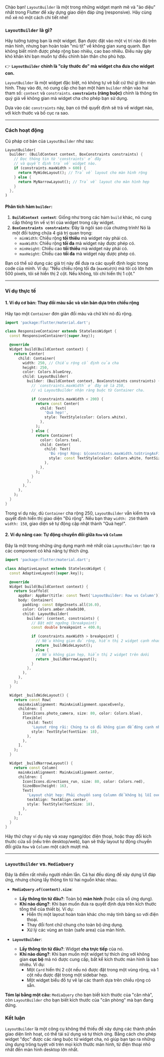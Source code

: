 Chào bạn! `LayoutBuilder` là một trong những widget mạnh mẽ và "ảo diệu" nhất trong Flutter để xây dựng giao diện đáp ứng (responsive). Hãy cùng mổ xẻ nó một cách chi tiết nhé!

### `LayoutBuilder` là gì?

Hãy tưởng tượng bạn là một widget. Bạn được đặt vào một vị trí nào đó trên màn hình, nhưng bạn hoàn toàn "mù tịt" về không gian xung quanh. Bạn không biết mình được phép rộng bao nhiêu, cao bao nhiêu. Điều này gây khó khăn khi bạn muốn tự điều chỉnh bản thân cho phù hợp.

👉 **`LayoutBuilder` chính là "cây thước đo" mà widget cha đưa cho widget con.**

`LayoutBuilder` là một widget đặc biệt, nó không tự vẽ bất cứ thứ gì lên màn hình. Thay vào đó, nó cung cấp cho bạn một hàm `builder` nhận vào hai tham số: `context` và `constraints`. **`constraints` (ràng buộc)** chính là thông tin quý giá về không gian mà widget cha cho phép bạn sử dụng.

Dựa vào các `constraints` này, bạn có thể quyết định sẽ trả về widget nào, với kích thước và bố cục ra sao.

---

### Cách hoạt động

Cú pháp cơ bản của `LayoutBuilder` như sau:

```dart
LayoutBuilder(
  builder: (BuildContext context, BoxConstraints constraints) {
    // Đọc thông tin từ 'constraints' ở đây
    // và quyết định trả về widget nào.
    if (constraints.maxWidth > 600) {
      return MyWideLayout(); // Trả về layout cho màn hình rộng
    } else {
      return MyNarrowLayout(); // Trả về layout cho màn hình hẹp
    }
  },
)
```

#### Phân tích hàm `builder`:

1.  **`BuildContext context`**: Giống như trong các hàm `build` khác, nó cung cấp thông tin về vị trí của widget trong cây widget.
2.  **`BoxConstraints constraints`**: Đây là ngôi sao của chương trình! Nó là một đối tượng chứa 4 giá trị quan trọng:
    *   `minWidth`: Chiều rộng **tối thiểu** mà widget này phải có.
    *   `maxWidth`: Chiều rộng **tối đa** mà widget này được phép có.
    *   `minHeight`: Chiều cao **tối thiểu** mà widget này phải có.
    *   `maxHeight`: Chiều cao **tối đa** mà widget này được phép có.

Bạn có thể sử dụng các giá trị này để đưa ra các quyết định logic trong code của mình. Ví dụ: "Nếu chiều rộng tối đa (`maxWidth`) mà tôi có lớn hơn 500 pixels, tôi sẽ hiển thị 2 cột. Nếu không, tôi chỉ hiển thị 1 cột."

---

### Ví dụ thực tế

#### 1. Ví dụ cơ bản: Thay đổi màu sắc và văn bản dựa trên chiều rộng

Hãy tạo một `Container` đơn giản đổi màu và chữ khi nó đủ rộng.

```dart
import 'package:flutter/material.dart';

class ResponsiveContainer extends StatelessWidget {
  const ResponsiveContainer({super.key});

  @override
  Widget build(BuildContext context) {
    return Center(
      child: Container(
        width: 250, // Chiều rộng cố định của cha
        height: 250,
        color: Colors.blueGrey,
        child: LayoutBuilder(
          builder: (BuildContext context, BoxConstraints constraints) {
            // `constraints.maxWidth` ở đây sẽ là 250,
            // vì LayoutBuilder nhận ràng buộc từ Container cha.

            if (constraints.maxWidth < 200) {
              return const Center(
                child: Text(
                  'Quá hẹp!',
                  style: TextStyle(color: Colors.white),
                ),
              );
            } else {
              return Container(
                color: Colors.teal,
                child: Center(
                  child: Text(
                    'Đủ rộng! Rộng: ${constraints.maxWidth.toStringAsFixed(0)}',
                    style: const TextStyle(color: Colors.white, fontSize: 18),
                  ),
                ),
              );
            }
          },
        ),
      ),
    );
  }
}
```
Trong ví dụ này, dù `Container` cha rộng 250, `LayoutBuilder` vẫn kiểm tra và quyết định hiển thị giao diện "Đủ rộng". Nếu bạn thay `width: 250` thành `width: 150`, giao diện sẽ tự động cập nhật thành "Quá hẹp!".

#### 2. Ví dụ nâng cao: Tự động chuyển đổi giữa `Row` và `Column`

Đây là một trong những ứng dụng mạnh mẽ nhất của `LayoutBuilder`: tạo ra các component có khả năng tự thích ứng.

```dart
import 'package:flutter/material.dart';

class AdaptiveLayout extends StatelessWidget {
  const AdaptiveLayout({super.key});

  @override
  Widget build(BuildContext context) {
    return Scaffold(
      appBar: AppBar(title: const Text('LayoutBuilder: Row vs Column')),
      body: Container(
        padding: const EdgeInsets.all(16.0),
        color: Colors.amber.shade100,
        child: LayoutBuilder(
          builder: (context, constraints) {
            // Đặt một ngưỡng (breakpoint)
            const double breakpoint = 400.0;

            if (constraints.maxWidth > breakpoint) {
              // Nếu không gian đủ rộng, hiển thị 2 widget cạnh nhau
              return _buildWideLayout();
            } else {
              // Nếu không gian hẹp, hiển thị 2 widget trên dưới
              return _buildNarrowLayout();
            }
          },
        ),
      ),
    );
  }

  Widget _buildWideLayout() {
    return const Row(
      mainAxisAlignment: MainAxisAlignment.spaceEvenly,
      children: [
        Icon(Icons.photo_camera, size: 80, color: Colors.blue),
        Flexible(
          child: Text(
            'Layout rộng rãi: Chúng ta có đủ không gian để đứng cạnh nhau trong một Row.',
            style: TextStyle(fontSize: 18),
          ),
        ),
      ],
    );
  }

  Widget _buildNarrowLayout() {
    return const Column(
      mainAxisAlignment: MainAxisAlignment.center,
      children: [
        Icon(Icons.directions_run, size: 80, color: Colors.red),
        SizedBox(height: 16),
        Text(
          'Layout chật hẹp: Phải chuyển sang Column để không bị lỗi overflow.',
          textAlign: TextAlign.center,
          style: TextStyle(fontSize: 18),
        ),
      ],
    );
  }
}
```
Hãy thử chạy ví dụ này và xoay ngang/dọc điện thoại, hoặc thay đổi kích thước cửa sổ (nếu trên desktop/web), bạn sẽ thấy layout tự động chuyển đổi giữa `Row` và `Column` một cách mượt mà.

---

### `LayoutBuilder` vs. `MediaQuery`

Đây là điểm rất nhiều người nhầm lẫn. Cả hai đều dùng để xây dựng UI đáp ứng, nhưng chúng lấy thông tin từ hai nguồn khác nhau.

*   **`MediaQuery.of(context).size`**:
    *   **Lấy thông tin từ đâu?**: Toàn bộ **màn hình** (hoặc cửa sổ ứng dụng).
    *   **Khi nào dùng?**: Khi bạn muốn đưa ra quyết định dựa trên kích thước tổng thể của thiết bị. Ví dụ:
        *   Hiển thị một layout hoàn toàn khác cho máy tính bảng so với điện thoại.
        *   Thay đổi font chữ chung cho toàn bộ ứng dụng.
        *   Xử lý các vùng an toàn (safe area) của màn hình.

*   **`LayoutBuilder`**:
    *   **Lấy thông tin từ đâu?**: Widget **cha trực tiếp** của nó.
    *   **Khi nào dùng?**: Khi bạn muốn một widget tự thích ứng với không gian **cục bộ** mà nó được cung cấp, bất kể kích thước màn hình là bao nhiêu. Ví dụ:
        *   Một `Card` hiển thị 2 cột nếu nó được đặt trong một vùng rộng, và 1 cột nếu được đặt trong một sidebar hẹp.
        *   Một widget biểu đồ tự vẽ lại các thanh dựa trên chiều rộng có sẵn.

**Tóm lại bằng một câu:** `MediaQuery` cho bạn biết kích thước của "căn nhà", còn `LayoutBuilder` cho bạn biết kích thước của "căn phòng" mà bạn đang đứng.

### Kết luận

`LayoutBuilder` là một công cụ không thể thiếu để xây dựng các thành phần giao diện linh hoạt, có thể tái sử dụng và tự thích ứng. Bằng cách cho phép widget "đọc" được các ràng buộc từ widget cha, nó giúp bạn tạo ra những ứng dụng trông tuyệt vời trên mọi kích thước màn hình, từ điện thoại nhỏ nhất đến màn hình desktop lớn nhất.
